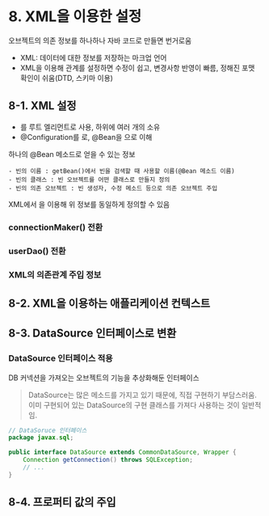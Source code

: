 # 8. XML을 이용한 설정
오브젝트의 의존 정보를 하나하나 자바 코드로 만들면 번거로움
* XML: 데이터에 대한 정보를 저장하는 마크업 언어
* XML을 이용해 관계를 설정하면 수정이 쉽고, 변경사항 반영이 빠름, 정해진 포맷 확인이 쉬움(DTD, 스키마 이용)

## 8-1. XML 설정
* <beans>를 루트 엘리먼트로 사용, 하위에 여러 개의 <bean> 소유
* @Configuration를 <beans>로, @Bean을 <bean>으로 이해

하나의 @Bean 메소드로 얻을 수 있는 정보

    - 빈의 이름 : getBean()에서 빈을 검색할 때 사용할 이름(@Bean 메소드 이름)
    - 빈의 클래스 : 빈 오브젝트를 어떤 클래스로 만들지 정의
    - 빈의 의존 오브젝트 : 빈 생성자, 수정 메소드 등으로 의존 오브젝트 주입

XML에서 <bean>을 이용해 위 정보를 동일하게 정의할 수 있음

### connectionMaker() 전환

### userDao() 전환

### XML의 의존관계 주입 정보

## 8-2. XML을 이용하는 애플리케이션 컨텍스트

## 8-3. DataSource 인터페이스로 변환

### DataSource 인터페이스 적용
DB 커넥션을 가져오는 오브젝트의 기능을 추상화해둔 인터페이스

> DataSource는 많은 메소드를 가지고 있기 때문에, 직접 구현하기 부담스러움. 이미 구현되어 있는 DataSource의 구현 클래스를 가져다 사용하는 것이 일반적임.

```java
// DataSoruce 인터페이스
package javax.sql;

public interface DataSource extends CommonDataSource, Wrapper {
    Connection getConnection() throws SQLException;
    // ...
}
```


## 8-4. 프로퍼티 값의 주입
